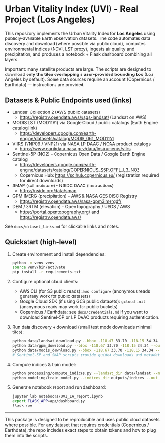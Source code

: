 
# Urban Vitality Index (UVI) - Real Project (Los Angeles)

This repository implements the Urban Vitality Index for **Los Angeles** using publicly-available Earth observation datasets. The code automates data discovery and download (where possible via public cloud), computes environmental indices (NDVI, LST proxy), ingests air quality and precipitation, and produces a notebook + Flask dashboard combining all layers.

Important: many satellite products are large. The scripts are designed to download **only the tiles overlapping a user-provided bounding box** (Los Angeles by default). Some data sources require an account (Copernicus / Earthdata) — instructions are provided.


## Datasets & Public Endpoints used (links)

- Landsat Collection 2 (AWS public datasets)
  - https://registry.opendata.aws/usgs-landsat/  (Landsat on AWS)
- MODIS LST (MOD11A1) via Google Cloud / public catalogs (Earth Engine catalog link)
  - https://developers.google.com/earth-engine/datasets/catalog/MODIS_061_MOD11A1
- VIIRS (VNP09 / VNP21) via NASA LP DAAC / NOAA product catalogs
  - https://www.earthdata.nasa.gov/data/instruments/viirs
- Sentinel-5P (NO2) - Copernicus Open Data / Google Earth Engine catalog
  - https://developers.google.com/earth-engine/datasets/catalog/COPERNICUS_S5P_OFFL_L3_NO2
  - Copernicus Hub: https://scihub.copernicus.eu/ (registration required for direct downloads)
- SMAP (soil moisture) - NSIDC DAAC (instructions)
  - https://nsidc.org/data/smap
- GPM IMERG (precipitation) - AWS & NASA GES DISC Registry
  - https://registry.opendata.aws/nasa-gpm3imergdf/
- DEM / SRTM (elevation) - OpenTopography / USGS / AWS
  - https://portal.opentopography.org/  and https://registry.opendata.aws/

See `docs/dataset_links.md` for clickable links and notes.

## Quickstart (high-level)

1. Create environment and install dependencies:
   ```bash
   python -m venv venv
   source venv/bin/activate
   pip install -r requirements.txt
   ```

2. Configure optional cloud clients:
   - AWS CLI (for S3 public reads): `aws configure` (anonymous reads generally work for public datasets)
   - Google Cloud SDK (if using GCS public datasets): `gcloud init` (anonymous reads may work for public buckets)
   - Copernicus / Earthdata: see `docs/credentials.md` if you want to download Sentinel-5P or LP DAAC products requiring authentication.

3. Run data discovery + download (small test mode downloads minimal tiles):
   ```bash
   python data/landsat_download.py --bbox -118.67 33.70 -118.15 34.34 --out_dir data/landsat --max-scenes 10
   python data/gpm_download.py --bbox -118.67 33.70 -118.15 34.34 --out_dir data/gpm --start 2023-07-01 --end 2023-07-31
   python data/modis_download.py --bbox -118.67 33.70 -118.15 34.34 --out_dir data/modis --start 2023-07-01 --end 2023-07-31
   # Sentinel-5P and SMAP scripts provide guided downloads and metadata instructions.
   ```

4. Compute indices & train model:
   ```bash
   python processing/compute_indices.py --landsat_dir data/landsat --modis_dir data/modis --gpm_dir data/gpm --out_dir outputs/indices
   python modeling/train_model.py --indices_dir outputs/indices --out_dir outputs/model
   ```

5. Generate notebook report and run dashboard:
   ```bash
   jupyter lab notebooks/UVI_LA_report.ipynb
   export FLASK_APP=app/dashboard.py
   flask run
   ```

---
This package is designed to be reproducible and uses public cloud datasets where possible. For any dataset that requires credentials (Copernicus / Earthdata), the repo includes exact steps to obtain tokens and how to plug them into the scripts.

